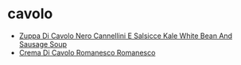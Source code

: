 # cavolo

 * [Zuppa Di Cavolo Nero Cannellini E Salsicce Kale White Bean And Sausage Soup](index/z/zuppa-di-cavolo-nero-cannellini-e-salsicce-kale-white-bean-and-sausage-soup-363386.json)
 * [Crema Di Cavolo Romanesco Romanesco](index/c/crema-di-cavolo-romanesco-romanesco.json)
